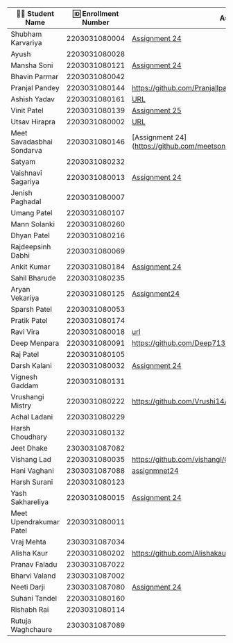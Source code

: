 | 👩‍🎓 Student Name | 🆔 Enrollment Number | Assignment 24 URL | GitHub Repo |
|-----------------|-------------------|-----------------|------------|
| Shubham Karvariya | 2203031080004 |[Assignment 24](https://github.com/5hubhm/ExpressJS101/blob/handlebars/GlowDerm/index.js) |[Github](https://github.com/5hubhm/ExpressJS101/tree/handlebars) |
| Ayush | 2203031080028 | | |
| Mansha Soni | 2203031080121 | [Assignment 24](https://github.com/mansha-6/GlowDerma/blob/main/app3.js)|[Github](https://github.com/mansha-6/GlowDerma)  |
| Bhavin Parmar | 2203031080042 | | |
| Pranjal Pandey | 2203031080144 |https://github.com/Pranjallpandey1504/GlowDerma/blob/main/app2.js |https://github.com/Pranjallpandey1504/GlowDerma |
| Ashish Yadav | 2203031080161 |[URL](https://github.com/AshishIT611/GLOWDERMA/blob/main/app3.js) |[GitHub](https://github.com/AshishIT611/GLOWDERMA) |
| Vinit Patel | 2203031080139 |[Assignment 25](https://github.com/Vinitpatel28/GlowDerma/blob/main/app.js) |[GitHub](https://github.com/Vinitpatel28/GlowDerma)|
| Utsav Hirapra | 2203031080002 |[URL](https://github.com/utsav1213/Express101/blob/main/GlowDerma/index.js) |[GIT](https://github.com/utsav1213/Express101) |
| Meet Savadasbhai Sondarva | 2203031080146 | [Assignment 24] (https://github.com/meetsondarva/GlowDerma/blob/main/index3.js) |[Github] (https://github.com/meetsondarva/GlowDerma)|
| Satyam | 2203031080232 | | |
| Vaishnavi Sagariya | 2203031080013 |[Assignment 24](https://github.com/sagariyavaishnavi/GlowDerma/blob/main/app.js) |[GitHub](https://github.com/sagariyavaishnavi/GlowDerma) |
| Jenish Paghadal | 2203031080007 | | |
| Umang Patel | 2203031080107 | | |
| Mann Solanki | 2203031080260 | | |
| Dhyan Patel | 2203031080216 | | |
| Rajdeepsinh Dabhi | 2203031080069 | | |
| Ankit Kumar | 2203031080184 |[Assignment 24](https://github.com/Ankiitsuthar/GlowDerma/blob/main/app3.js) |[GitHub](https://github.com/Ankiitsuthar/GlowDerma) |
| Sahil Bharude | 2203031080235 | | |
| Aryan Vekariya | 2203031080125 |[Assignment24](https://github.com/aaryanvekariya/Express_Work/blob/main/handlebars/handlebar.js) |[Repository](https://github.com/aaryanvekariya/Express_Work) |
| Sparsh Patel | 2203031080053 | | |
| Pratik Patel | 2203031080174 | | |
| Ravi Vira | 2203031080018 |[url](https://github.com/Ravi-vira/Express101/blob/express-q2/GlowDerma%20Project/server.js)|[git](https://github.com/Ravi-vira/Express101/tree/express-q2/GlowDerma%20Project)|
| Deep Menpara | 2203031080091 |https://github.com/Deep7133/Express_101/blob/main/glow_derma/app.js |https://github.com/Deep7133/Express_101/tree/main/glow_derma  |
| Raj Patel | 2203031080105 | | |
| Darsh Kalani | 2203031080032 | [Assignment 24](https://github.com/Darshkalani28/GlowDerma/blob/main/index.js ) | [Repository](https://github.com/Darshkalani28/GlowDerma) |
| Vignesh Gaddam | 2203031080131 | | |
| Vrushangi Mistry | 2203031080222 |https://github.com/Vrushi14/GlowDerma/blob/main/service.js |https://github.com/Vrushi14/GlowDerma |
| Achal Ladani | 2203031080229 | | |
| Harsh Choudhary | 2203031080132 | | |
| Jeet Dhake | 2303031087082 | | |
| Vishang Lad | 2203031080035 |https://github.com/vishangl/GlowDerma/blob/main/service.js|https://github.com/vishangl/GlowDerma|
| Hani Vaghani | 2303031087088 |[assignmnet24](https://github.com/hanivaghani/GlowDerma/blob/master/main.js)|[GitHUB](https://github.com/hanivaghani/GlowDerma/tree/master)|
| Harsh Surani | 2203031080123 | | |
| Yash Sakhareliya | 2203031080015 | [Assignment 24](https://github.com/YashSakhareliya/GlowDerma-/blob/main/app.js) | [Github](https://github.com/YashSakhareliya/GlowDerma-) |
| Meet Upendrakumar Patel | 2203031080011 | | |
| Vraj Mehta | 2303031087034 | | |
| Alisha Kaur | 2203031080202 |https://github.com/Alishakaur431/GlowDerma/blob/main/app2.js| https://github.com/Alishakaur431/GlowDerma|
| Pranav Faladu | 2303031087022 | | |
| Bharvi Valand | 2303031087002 | | |
| Neeti Darji | 2303031087080 |[Assignment 24](https://github.com/Neetidarji/GlowDerma/blob/master/app.js)|[Github](https://github.com/Neetidarji/GlowDerma/tree/master)|
| Suhani Tandel | 2203031080160 | | |
| Rishabh Rai | 2203031080114 | | |
| Rutuja Waghchaure | 2303031087089 | | |
